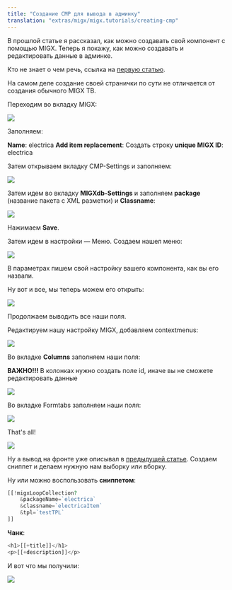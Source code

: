 ```yaml
---
title: "Создание CMP для вывода в админку"
translation: "extras/migx/migx.tutorials/creating-cmp"
---
```


В прошлой статье я рассказал, как можно создавать свой компонент с помощью MIGX. Теперь я покажу, как можно создавать и редактировать данные в админке.

Кто не знает о чем речь, ссылка на [первую статью](extras/migx/migx.tutorials/creating-tables-through-migx).

На самом деле создание своей странички по сути не отличается от создания обычного MIGX ТВ.

Переходим во вкладку MIGX:

![](creating-cmp-1.png)

Заполняем:

**Name**: electrica
**Add item replacement**: Создать строку
**unique MIGX ID**: electrica

Затем открываем вкладку CMP-Settings и заполняем:

![](creating-cmp-2.png)

Затем идем во вкладку **MIGXdb-Settings** и заполняем **package** (название пакета с XML разметки) и **Classname**:

![](creating-cmp-3.png)

Нажимаем **Save**.

Затем идем в настройки — Меню. Создаем нашел меню:

![](creating-cmp-4.png)

В параметрах пишем свой настройку вашего компонента, как вы его назвали.

Ну вот и все, мы теперь можем его открыть:

![](creating-cmp-5.png)

Продолжаем выводить все наши поля.

Редактируем нашу настройку MIGX, добавляем contextmenus:

![](creating-cmp-6.png)

Во вкладке **Columns** заполняем наши поля:

**ВАЖНО!!!** В колонках нужно создать поле id, иначе вы не сможете редактировать данные

![](creating-cmp-7.png)

Во вкладке Formtabs заполняем наши поля:

![](creating-cmp-8.png)

That's all!

![](creating-cmp-9.png)

Ну а вывод на фронте уже описывал в [предыдущей статье](extras/migx/migx.tutorials/creating-tables-through-migx). Создаем сниппет и делаем нужную нам выборку или вборку.

Ну или можно воспользовать **сниппетом**:

``` php
[[!migxLoopCollection?
    &packageName=`electrica`
    &classname=`electricaItem`
    &tpl=`testTPL`
]]
```

**Чанк**:

``` php
<h1>[[+title]]</h1>
<p>[[+description]]</p>
```

И вот что мы получили:

![](creating-cmp-10.png)
